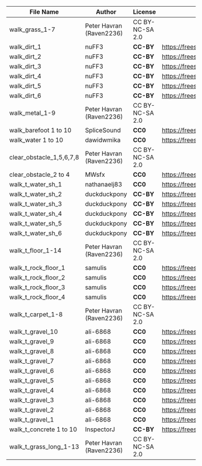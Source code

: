 | File Name        | Author   | License   | Link                            |
|------------------|----------|-----------|---------------------------------|
| walk_grass_1-7 | Peter Havran (Raven2236) | CC BY-NC-SA 2.0 ||
| walk_dirt_1 | nuFF3 | **CC-BY** | https://freesound.org/s/477396/ |
| walk_dirt_2 | nuFF3 | **CC-BY** | https://freesound.org/s/477395/ |
| walk_dirt_3 | nuFF3 | **CC-BY** | https://freesound.org/s/477394/ |
| walk_dirt_4 | nuFF3 | **CC-BY** | https://freesound.org/s/477392/ |
| walk_dirt_5 | nuFF3 | **CC-BY** | https://freesound.org/s/477391/ |
| walk_dirt_6 | nuFF3 | **CC-BY** | https://freesound.org/s/477390/ |
| walk_metal_1-9 | Peter Havran (Raven2236) | CC BY-NC-SA 2.0 ||
| walk_barefoot 1 to 10 | SpliceSound | **CC0** | https://freesound.org/s/338106/ |
| walk_water 1 to 10 | dawidwmika | **CC0** | https://freesound.org/s/372518/ |
| clear_obstacle_1,5,6,7,8 | Peter Havran (Raven2236) | CC BY-NC-SA 2.0 ||
| clear_obstacle_2 to 4 | MWsfx | **CC0** | https://freesound.org/s/574247/ |
| walk_t_water_sh_1 | nathanaelj83 | **CC0** | https://freesound.org/s/145242/ |
| walk_t_water_sh_2 | duckduckpony | **CC-BY** | https://freesound.org/s/204017/ |
| walk_t_water_sh_3 | duckduckpony | **CC-BY** | https://freesound.org/s/204035/ |
| walk_t_water_sh_4 | duckduckpony | **CC-BY** | https://freesound.org/s/204034/ |
| walk_t_water_sh_5 | duckduckpony | **CC-BY** | https://freesound.org/s/204033/ |
| walk_t_water_sh_6 | duckduckpony | **CC-BY** | https://freesound.org/s/204032/ |
| walk_t_floor_1-14 | Peter Havran (Raven2236) | CC BY-NC-SA 2.0 ||
| walk_t_rock_floor_1 | samulis | **CC0** | https://freesound.org/s/197781/ |
| walk_t_rock_floor_2 | samulis | **CC0** | https://freesound.org/s/197780/ |
| walk_t_rock_floor_3 | samulis | **CC0** | https://freesound.org/s/197779/ |
| walk_t_rock_floor_4 | samulis | **CC0** | https://freesound.org/s/197778/ |
| walk_t_carpet_1-8 | Peter Havran (Raven2236) | CC BY-NC-SA 2.0 ||
| walk_t_gravel_10 | ali-6868 | **CC0** | https://freesound.org/s/384880/ |
| walk_t_gravel_9 | ali-6868 | **CC0** | https://freesound.org/s/384879/ |
| walk_t_gravel_8 | ali-6868 | **CC0** | https://freesound.org/s/384878/ |
| walk_t_gravel_7 | ali-6868 | **CC0** | https://freesound.org/s/384877/ |
| walk_t_gravel_6 | ali-6868 | **CC0** | https://freesound.org/s/384876/ |
| walk_t_gravel_5 | ali-6868 | **CC0** | https://freesound.org/s/384875/ |
| walk_t_gravel_4 | ali-6868 | **CC0** | https://freesound.org/s/384874/ |
| walk_t_gravel_3 | ali-6868 | **CC0** | https://freesound.org/s/384873/ |
| walk_t_gravel_2 | ali-6868 | **CC0** | https://freesound.org/s/384872/ |
| walk_t_gravel_1 | ali-6868 | **CC0** | https://freesound.org/s/384871/ |
| walk_t_concrete 1 to 10 | InspectorJ| **CC-BY** | https://freesound.org/s/336598/ |
| walk_t_grass_long_1-13 | Peter Havran (Raven2236) | CC BY-NC-SA 2.0 ||